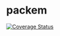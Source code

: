 # packem

[![Coverage Status](https://coveralls.io/repos/github/andela-eisaac/packem/badge.svg?branch=master)](https://coveralls.io/github/andela-eisaac/packem?branch=master)